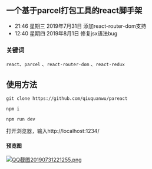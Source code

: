 ## 一个基于parcel打包工具的react脚手架


- 21:46 星期三 2019年7月31日 添加react-router-dom支持
- 12:40 星期四 2019年8月1日 修复jsx语法bug

### 关键词

`react`、`parcel` 、`react-router-dom` 、`react-redux`

## 使用方法
```
git clone https://github.com/qiuquanwu/pareact
```
```
npm i
```
```
npm run dev
```
打开浏览器，输入http://localhost:1234/


#### 预览图
[![QQ截图20190731221255.png](https://i.loli.net/2019/07/31/5d41a1f82ee6037645.png)](https://i.loli.net/2019/07/31/5d41a1f82ee6037645.png)
